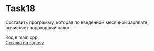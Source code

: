 # Task18

Составить программу, которая по введенной месячной зарплате, вычисляет подоходный налог.

Код в main.cpp  
[Ссылка на задачу](http://cppstudio.com/post/1431/)